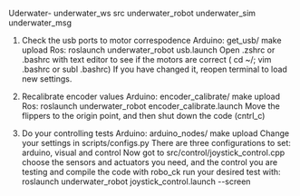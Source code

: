 Uderwater-
	underwater_ws
		src
			underwater_robot
			underwater_sim
			underwater_msg


1. Check the usb ports to motor correspodence
	Arduino: get_usb/  make upload
	Ros: roslaunch underwater_robot usb.launch
   Open .zshrc or .bashrc with text editor to see if the motors are correct
   ( cd ~/; vim .bashrc or subl .bashrc)
   If you have changed it, reopen terminal to load new settings.


2. Recalibrate encoder values
	Arduino: encoder_calibrate/ make upload
	Ros: roslaunch underwater_robot encoder_calibrate.launch
   Move the flippers to the origin point, and then shut down the code (cntrl_c)

3. Do your controlling tests
	Arduino: arduino_nodes/ make upload
   Change your settings in scripts/configs.py
   There are three configurations to set: arduino, visual and control
   Now got to src/control/joystick_control.cpp
   choose the sensors and actuators you need, and the control you are testing
   and compile the code with robo_ck
   run your desired test with:
   	roslaunch underwater_robot joystick_control.launch --screen
   









